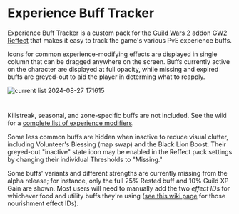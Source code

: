# Experience Buff Tracker
Experience Buff Tracker is a custom pack for the [Guild Wars 2](https://guildwars2.com) addon [GW2 Reffect](https://github.com/Zerthox/gw2-reffect/) that makes it easy to track the game's various PvE experience buffs.

Icons for common experience-modifying effects are displayed in single column that can be dragged anywhere on the screen. Buffs currently active on the character are displayed at full opacity, while missing and expired buffs are greyed-out to aid the player in determing what to reapply.

![current list 2024-08-27 171615](https://github.com/user-attachments/assets/974c072f-92c1-4148-8bf4-9eba1dce7663)

#

Killstreak, seasonal, and zone-specific buffs are not included. See the wiki for a [complete list of experience modifiers](https://wiki.guildwars2.com/wiki/Experience#Experience_modifiers).

Some less common buffs are hidden when inactive to reduce visual clutter, including Volunteer's Blessing (map swap) and the Black Lion Boost. Their greyed-out "inactive" state icon may be enabled in the Reffect pack settings by changing their individual Thresholds to "Missing."

Some buffs' variants and different strengths are currently missing from the alpha release; for instance, only the full 25% Rested buff and 10% Guild XP Gain are shown. Most users will need to manually add the two *effect ID*s for whichever food and utility buffs they're using ([see this wiki page](https://wiki.guildwars2.com/wiki/Guild_Wars_2_Wiki:Projects/Nourishment_effect_ids) for those nourishment effect IDs).
